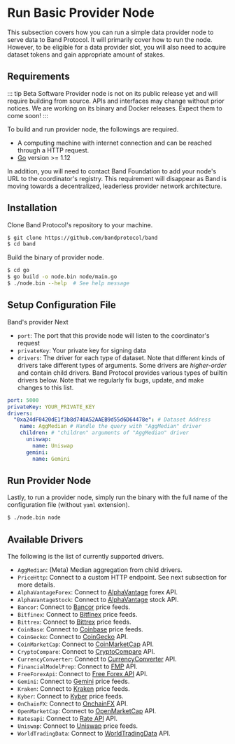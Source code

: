 # Run Basic Provider Node

This subsection covers how you can run a simple data provider node to serve data to Band Protocol. It will primarily cover how to run the node. However, to be eligible for a data provider slot, you will also need to acquire dataset tokens and gain appropriate amount of stakes.

## Requirements

::: tip Beta Software
Provider node is not on its public release yet and will require building from source. APIs and interfaces may change without prior notices. We are working on its binary and Docker releases. Expect them to come soon!
:::

To build and run provider node, the followings are required.

- A computing machine with internet connection and can be reached through a HTTP request.
- [Go](https://golang.org) version >= 1.12

In addition, you will need to contact Band Foundation to add your node's URL to the coordinator's registry. This requirement will disappear as Band is moving towards a decentralized, leaderless provider network architecture.

## Installation

Clone Band Protocol's repository to your machine.

```sh
$ git clone https://github.com/bandprotocol/band
$ cd band
```

Build the binary of provider node.

```sh
$ cd go
$ go build -o node.bin node/main.go
$ ./node.bin --help  # See help message
```

## Setup Configuration File

Band's provider
Next

- `port`: The port that this provide node will listen to the coordinator's request
- `privateKey`: Your private key for signing data
- `drivers`: The driver for each type of dataset. Note that different kinds of drivers take different types of arguments. Some drivers are _higher-order_ and contain child drivers. Band Protocol provides various types of builtin drivers below. Note that we regularly fix bugs, update, and make changes to this list.

```yaml
port: 5000
privateKey: YOUR_PRIVATE_KEY
drivers:
  "0xa24dF0420dE1f3b8d740A52AAEB9d55d6D64478e": # Dataset Address
    name: AggMedian # Handle the query with "AggMedian" driver
    children: # "children" arguments of "AggMedian" driver
      uniswap:
        name: Uniswap
      gemini:
        name: Gemini
```

## Run Provider Node

Lastly, to run a provider node, simply run the binary with the full name of the configuration file (without `yaml` extension).

```sh
$ ./node.bin node
```

## Available Drivers

The following is the list of currently supported drivers.

- `AggMedian`: (Meta) Median aggregation from child drivers.
- `PriceHttp`: Connect to a custom HTTP endpoint. See next subsection for more details.
- `AlphaVantageForex`: Connect to [AlphaVantage](https://www.alphavantage.co/) forex API.
- `AlphaVantageStock`: Connect to [AlphaVantage](https://www.alphavantage.co/) stock API.
- `Bancor`: Connect to [Bancor](https://bancor.network) price feeds.
- `Bitfinex`: Connect to [Bitfinex](https://www.bitfinex.com) price feeds.
- `Bittrex`: Connect to [Bittrex](https://bittrex.com) price feeds.
- `CoinBase`: Connect to [Coinbase](https://coinbase.com) price feeds.
- `CoinGecko`: Connect to [CoinGecko](https://coingecko.com) API.
- `CoinMarketCap`: Connect to [CoinMarketCap](https://coinmarketcap.com) API.
- `CryptoCompare`: Connect to [CryptoCompare](https://cryptocompare.com) API.
- `CurrencyConverter`: Connect to [CurrencyConverter](https://free.currencyconverterapi.com/) API.
- `FinancialModelPrep`: Connect to [FMP](https://financialmodelingprep.com/) API.
- `FreeForexApi`: Connect to [Free Forex API](https://www.freeforexapi.com/) API.
- `Gemini`: Connect to [Gemini](https://gemini.com) price feeds.
- `Kraken`: Connect to [Kraken](https://kraken.com) price feeds.
- `Kyber`: Connect to [Kyber](https://http://kyber.network) price feeds.
- `OnChainFX`: Connect to [OnchainFX](https://messari.io/screener) API.
- `OpenMarketCap`: Connect to [OpenMarketCap](https://openmarketcap.com) API.
- `Ratesapi`: Connect to [Rate API](http://ratesapi.io) API.
- `Uniswap`: Connect to [Uniswap](https://uniswap.io) price feeds.
- `WorldTradingData`: Connect to [WorldTradingData](https://www.worldtradingdata.com/) API.
